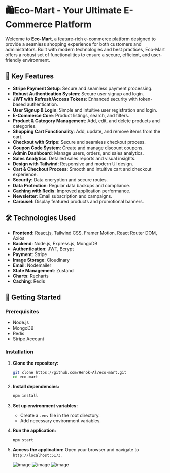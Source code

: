 # 🛍️Eco-Mart - Your Ultimate E-Commerce Platform

Welcome to **Eco-Mart**, a feature-rich e-commerce platform designed to provide a seamless shopping experience for both customers and administrators. Built with modern technologies and best practices, Eco-Mart offers a robust set of functionalities to ensure a secure, efficient, and user-friendly environment.

## 🌟 Key Features

- **Stripe Payment Setup**: Secure and seamless payment processing.
- **Robust Authentication System**: Secure user signup and login.
- **JWT with Refresh/Access Tokens**: Enhanced security with token-based authentication.
- **User Signup & Login**: Simple and intuitive user registration and login.
- **E-Commerce Core**: Product listings, search, and filters.
- **Product & Category Management**: Add, edit, and delete products and categories.
- **Shopping Cart Functionality**: Add, update, and remove items from the cart.
- **Checkout with Stripe**: Secure and seamless checkout process.
- **Coupon Code System**: Create and manage discount coupons.
- **Admin Dashboard**: Manage users, orders, and sales analytics.
- **Sales Analytics**: Detailed sales reports and visual insights.
- **Design with Tailwind**: Responsive and modern UI design.
- **Cart & Checkout Process**: Smooth and intuitive cart and checkout experience.
- **Security**: Data encryption and secure routes.
- **Data Protection**: Regular data backups and compliance.
- **Caching with Redis**: Improved application performance.
- **Newsletter**: Email subscription and campaigns.
- **Carousel**: Display featured products and promotional banners.

## 🛠️ Technologies Used

- **Frontend**: React.js, Tailwind CSS, Framer Motion, React Router DOM, Axios
- **Backend**: Node.js, Express.js, MongoDB
- **Authentication**: JWT, Bcrypt
- **Payment**: Stripe
- **Image Storage**: Cloudinary
- **Email**: Nodemailer
- **State Management**: Zustand
- **Charts**: Recharts
- **Caching**: Redis

## 🚀 Getting Started

### Prerequisites

- Node.js 
- MongoDB 
- Redis
- Stripe Account

### Installation

1. **Clone the repository:**
   ```bash
   git clone https://github.com/Henok-Al/eco-mart.git
   cd eco-mart
   ```

2. **Install dependencies:**
   ```bash
   npm install
   ```

3. **Set up environment variables:**
   - Create a `.env` file in the root directory.
   - Add necessary environment variables.

4. **Run the application:**
   ```bash
   npm start
   ```

5. **Access the application:**
   Open your browser and navigate to `http://localhost:5173`.

   ![image](https://github.com/user-attachments/assets/b617c99a-1bc6-4b9f-abda-36c907499c22)
   ![image](https://github.com/user-attachments/assets/d522e321-65db-4bcc-8c56-8ed51be2a4e2)
   ![image](https://github.com/user-attachments/assets/323a1a46-047c-45f7-8c55-d0c243eb1083)



